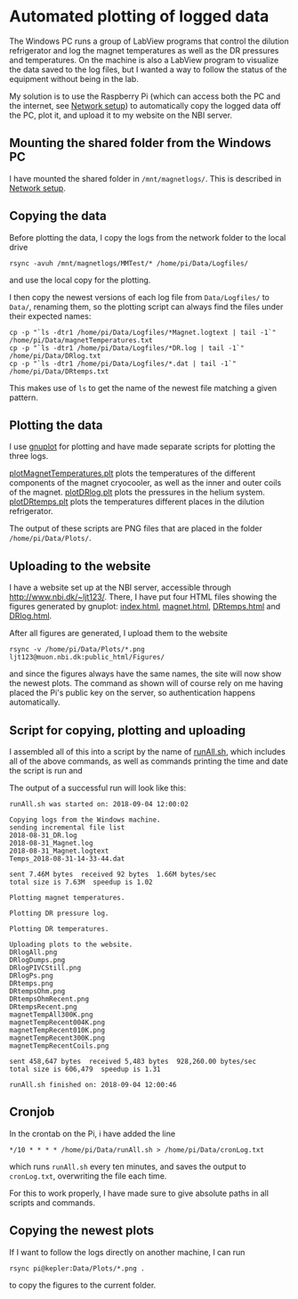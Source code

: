 # Automated plotting of logged data

The Windows PC runs a group of LabView programs that control the dilution refrigerator and log the magnet temperatures as well as the DR pressures and temperatures.
On the machine is also a LabView program to visualize the data saved to the log files, but I wanted a way to follow the status of the equipment without being in the lab.

My solution is to use the Raspberry Pi (which can access both the PC and the internet, see [Network setup](NetworkSetup.md)) to automatically copy the logged data off the PC, plot it, and upload it to my website on the NBI server.

## Mounting the shared folder from the Windows PC

I have mounted the shared folder in ```/mnt/magnetlogs/```.
This is described in [Network setup](NetworkSetup.md).

## Copying the data

Before plotting the data, I copy the logs from the network folder to the local drive
```
rsync -avuh /mnt/magnetlogs/MMTest/* /home/pi/Data/Logfiles/
```
and use the local copy for the plotting.

I then copy the newest versions of each log file from ```Data/Logfiles/``` to ```Data/```, renaming them, so the plotting script can always find the files under their expected names:
```
cp -p "`ls -dtr1 /home/pi/Data/Logfiles/*Magnet.logtext | tail -1`" /home/pi/Data/magnetTemperatures.txt
cp -p "`ls -dtr1 /home/pi/Data/Logfiles/*DR.log | tail -1`" /home/pi/Data/DRlog.txt
cp -p "`ls -dtr1 /home/pi/Data/Logfiles/*.dat | tail -1`" /home/pi/Data/DRtemps.txt
```
This makes use of ```ls``` to get the name of the newest file matching a given pattern.

## Plotting the data

I use [gnuplot](http://gnuplot.info) for plotting and have made separate scripts for plotting the three logs.

[plotMagnetTemperatures.plt](Scripts/plotMagnetTemperatures.plt) plots the temperatures of the different components of the magnet cryocooler, as well as the inner and outer coils of the magnet.
[plotDRlog.plt](Scripts/plotDRlog.plt) plots the pressures in the helium system. 
[plotDRtemps.plt](Scripts/plotDRtemps.plt) plots the temperatures different places in the dilution refrigerator.

The output of these scripts are PNG files that are placed in the folder ```/home/pi/Data/Plots/```.

## Uploading to the website

I have a website set up at the NBI server, accessible through http://www.nbi.dk/~ljt123/.
There, I have put four HTML files showing the figures generated by gnuplot:
[index.html](Website/index.html), [magnet.html](Website/magnet.html), [DRtemps.html](Website/DRtemps.html) and [DRlog.html](Website/DRlog.html).

After all figures are generated, I upload them to the website
```
rsync -v /home/pi/Data/Plots/*.png ljt123@muon.nbi.dk:public_html/Figures/
```
and since the figures always have the same names, the site will now show the newest plots.
The command as shown will of course rely on me having placed the Pi's public key on the server, so authentication happens automatically.

## Script for copying, plotting and uploading

I assembled all of this into a script by the name of [runAll.sh](Scripts/runAll.sh), which includes all of the above commands, as well as commands printing the time and date the script is run and 

The output of a successful run will look like this:
```
runAll.sh was started on: 2018-09-04 12:00:02

Copying logs from the Windows machine.
sending incremental file list
2018-08-31_DR.log
2018-08-31_Magnet.log
2018-08-31_Magnet.logtext
Temps_2018-08-31-14-33-44.dat

sent 7.46M bytes  received 92 bytes  1.66M bytes/sec
total size is 7.63M  speedup is 1.02

Plotting magnet temperatures.

Plotting DR pressure log.

Plotting DR temperatures.

Uploading plots to the website.
DRlogAll.png
DRlogDumps.png
DRlogPIVCStill.png
DRlogPs.png
DRtemps.png
DRtempsOhm.png
DRtempsOhmRecent.png
DRtempsRecent.png
magnetTempAll300K.png
magnetTempRecent004K.png
magnetTempRecent010K.png
magnetTempRecent300K.png
magnetTempRecentCoils.png

sent 458,647 bytes  received 5,483 bytes  928,260.00 bytes/sec
total size is 606,479  speedup is 1.31

runAll.sh finished on: 2018-09-04 12:00:46
```

## Cronjob

In the crontab on the Pi, i have added the line
```
*/10 * * * * /home/pi/Data/runAll.sh > /home/pi/Data/cronLog.txt
```
which runs ```runAll.sh``` every ten minutes, and saves the output to ```cronLog.txt```, overwriting the file each time.

For this to work properly, I have made sure to give absolute paths in all scripts and commands.

## Copying the newest plots

If I want to follow the logs directly on another machine, I can run
```
rsync pi@kepler:Data/Plots/*.png .
```
to copy the figures to the current folder.